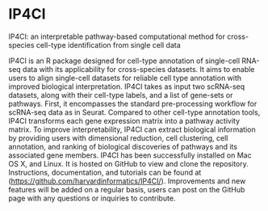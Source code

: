 # IP4CI
IP4CI: an interpretable pathway-based computational method for cross-species cell-type identification from single cell data

IP4CI is an R package designed for cell-type annotation of single-cell RNA-seq data with its applicability for cross-species datasets. It aims to enable users to align single-cell datasets for reliable cell type annotation with improved biological interpretation. IP4CI takes as input two scRNA-seq datasets, along with their cell-type labels, and a list of gene-sets or pathways. First, it encompasses the standard pre-processing workflow for scRNA-seq data as in Seurat. Compared to other cell-type annotation tools, IP4CI transforms each gene expression matrix into a pathway activity matrix. To improve interpretability, IP4CI can extract biological information by providing users with dimensional reduction, cell clustering, cell annotation, and ranking of biological discoveries of pathways and its associated gene members.
IP4CI has been successfully installed on Mac OS X, and Linux. It is hosted on GitHub to view and clone the repository. Instructions, documentation, and tutorials can be found at (https://github.com/harvardinformatics/IP4CI/). Improvements and new features will be added on a regular basis, users can post on the GitHub page with any questions or inquiries to contribute.


